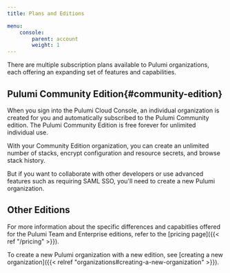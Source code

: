 ```yaml
---
title: Plans and Editions

menu:
    console:
        parent: account
        weight: 1
---
```


There are multiple subscription plans available to Pulumi organizations, each offering an expanding set
of features and capabilities.

## Pulumi Community Edition{#community-edition}

When you sign into the Pulumi Cloud Console, an individual organization is created for you and
automatically subscribed to the Pulumi Community edition. The Pulumi Community Edition is
free forever for unlimited individual use.

With your Community Edition organization, you can create an unlimited number of stacks, encrypt
configuration and resource secrets, and browse stack history.

But if you want to collaborate with other developers or use advanced features such as requiring
SAML SSO, you'll need to create a new Pulumi organization.

## Other Editions

For more information about the specific differences and capabitlies offered for the Pulumi Team
and Enterprise editions, refer to the [pricing page]({{< ref "/pricing" >}}).

To create a new Pulumi organization with a new edition, see
[creating a new organization]({{< relref "organizations#creating-a-new-organization" >}}).
